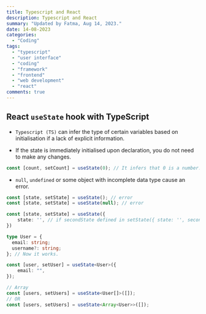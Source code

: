 ```yaml
---
title: Typescript and React
description: Typescript and React
summary: "Updated by Fatma, Aug 14, 2023."
date: 14-08-2023
categories:
  - "Coding"
tags:
  - "typescript"
  - "user interface"
  - "coding"
  - "framework"
  - "frontend"
  - "web development"
  - "react"
comments: true
---
```


## React `useState` hook with TypeScript

- `Typescript (TS)` can infer the type of certain variables based on initialisation if a lack of explicit information.

- If the state is immediately initialised upon declaration, you do not need to make any changes.

```typescript
const [count, setCount] = useState(0); // It infers that 0 is a number.
```

- `null`, `undefined` or some object with incomplete data type cause an error.

```typescript
const [state, setState] = useState(); // error
const [state, setState] = useState(null); // error

const [state, setState] = useState({
    state: '', // if secondState defined in setState({ state: '', secondState: ''});
})
```

```typescript
type User = {
  email: string;
  username?: string;
}; // Now it works.

const [user, setUser] = useState<User>({
    email: "",
});

// Array
const [users, setUsers] = useState<User[]>([]);
// OR
const [users, setUsers] = useState<Array<User>>([]); 
```
